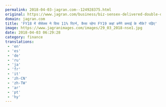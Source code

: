 ```yaml
---
permalink: 2018-04-03-jagran.com--124928375.html
original: https://www.jagran.com/business/biz-sensex-delivered-double-digit-return-in-fy18-know-what-experts-has-to-say-about-fy19-17743097.html
domain: jagran.com
title: 'FY18 में सेंसेक्स ने दिया 11% रिटर्न, कैसा रहेगा FY19 कहां बनेंगे कमाई के मौके? पढ़िए'
image: https://www.jagranimages.com/images/29_03_2018-nse1.jpg
date: 2018-04-03 06:29:28
category: finance
translations: 
 - 'en'
 - 'es'
 - 'de'
 - 'ru'
 - 'ja'
 - 'fr'
 - 'it'
 - 'zh-CN'
 - 'zh-TW'
 - 'ar'
 - 'pt'
 - 'hy'
---
```


